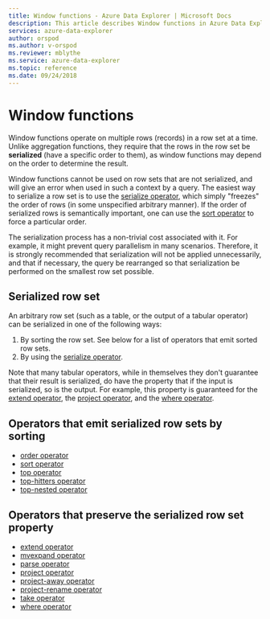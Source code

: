 ```yaml
---
title: Window functions - Azure Data Explorer | Microsoft Docs
description: This article describes Window functions in Azure Data Explorer.
services: azure-data-explorer
author: orspod
ms.author: v-orspod
ms.reviewer: mblythe
ms.service: azure-data-explorer
ms.topic: reference
ms.date: 09/24/2018
---
```

# Window functions

Window functions operate on multiple rows (records) in a row set at a time.
Unlike aggregation functions, they require that the rows in the row set
be **serialized** (have a specific order to them), as window functions may depend
on the order to determine the result.

Window functions cannot be used on row sets that are not serialized, and will give
an error when used in such a context by a query. The easiest way to serialize
a row set is to use the [serialize operator](./serializeoperator.md),
which simply "freezes" the order of rows (in some unspecified arbitrary manner).
If the order of serialized rows is semantically important, one can use the
[sort operator](./sortoperator.md) to force a particular order.

The serialization process has a non-trivial cost associated with it. For example,
it might prevent query parallelism in many scenarios. Therefore,
it is strongly recommended that serialization will not be applied unnecessarily,
and that if necessary, the query be rearranged so that serialization be performed
on the smallest row set possible.

## Serialized row set

An arbitrary row set (such as a table, or the output of a tabular operator) can
be serialized in one of the following ways:

1. By sorting the row set. See below for a list of operators that emit sorted
   row sets.
2. By using the [serialize operator](./serializeoperator.md).

Note that many tabular operators, while in themselves they don't guarantee that
their result is serialized, do have the property that if the input is serialized, so
is the output. For example, this property is guaranteed for the [extend operator](./extendoperator.md),
the [project operator](./projectoperator.md), and the
[where operator](./whereoperator.md).

## Operators that emit serialized row sets by sorting

* [order operator](./orderoperator.md)
* [sort operator](./sortoperator.md)
* [top operator](./topoperator.md)
* [top-hitters operator](./tophittersoperator.md)
* [top-nested operator](./topnestedoperator.md)

## Operators that preserve the serialized row set property

* [extend operator](./extendoperator.md)
* [mvexpand operator](./mvexpandoperator.md)
* [parse operator](./parseoperator.md)
* [project operator](./projectoperator.md)
* [project-away operator](./projectawayoperator.md)
* [project-rename operator](./projectrenameoperator.md)
* [take operator](./takeoperator.md)
* [where operator](./whereoperator.md)